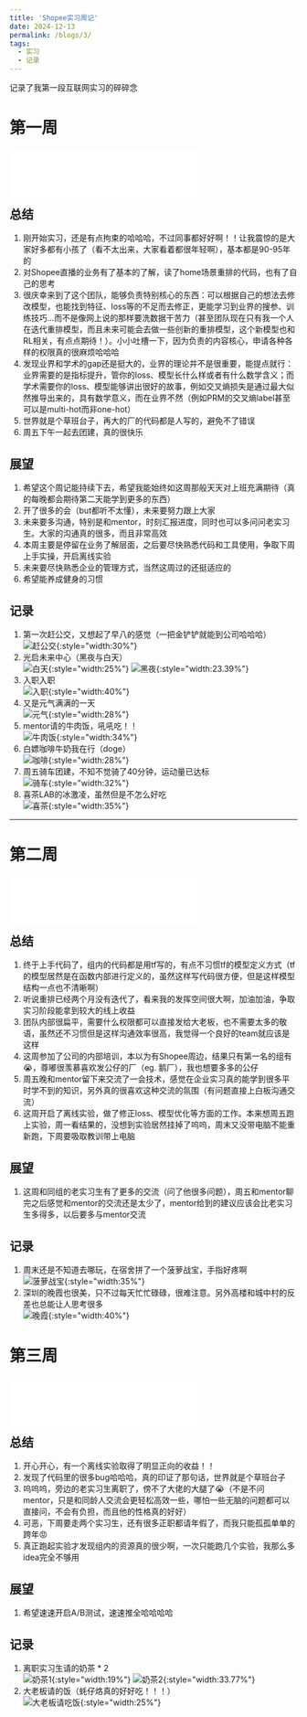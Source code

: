 ```yaml
---
title: 'Shopee实习周记'
date: 2024-12-13
permalink: /blogs/3/
tags:
  - 实习
  - 记录
---
```


记录了我第一段互联网实习的碎碎念

# 第一周

<iframe frameborder="no" border="0" marginwidth="0" marginheight="0" width="330" height="86" src="//music.163.com/outchain/player?type=2&id=2045946501&auto=0&height=66"></iframe>

<h2 style="margin-top: 12px;">总结</h2>

1. 刚开始实习，还是有点拘束的哈哈哈，不过同事都好好啊！！让我震惊的是大家好多都有小孩了（看不太出来，大家看着都很年轻啊），基本都是90-95年的
2. 对Shopee直播的业务有了基本的了解，读了home场景重排的代码，也有了自己的思考
3. 很庆幸来到了这个团队，能够负责特别核心的东西：可以根据自己的想法去修改模型，也能找到特征、loss等的不足而去修正，更能学习到业界的搜参、训练技巧...而不是像网上说的那样要洗数据干苦力（甚至团队现在只有我一个人在迭代重排模型，而且未来可能会去做一些创新的重排模型，这个新模型也和RL相关，有点点期待！）。小小吐槽一下，因为负责的内容核心，申请各种各样的权限真的很麻烦哈哈哈
4. 发现业界和学术的gap还是挺大的，业界的理论并不是很重要，能提点就行：业界需要的是指标提升，管你的loss、模型长什么样或者有什么数学含义；而学术需要你的loss、模型能够讲出很好的故事，例如交叉熵损失是通过最大似然推导出来的，具有数学意义，而在业界不然（例如PRM的交叉熵label甚至可以是multi-hot而非one-hot）
5. 世界就是个草班台子，再大的厂的代码都是人写的，避免不了错误
6. 周五下午一起去团建，真的很快乐

## 展望

1. 希望这个周记能持续下去，希望我能始终如这周那般天天对上班充满期待（真的每晚都会期待第二天能学到更多的东西）
2. 开了很多的会（but都听不太懂），未来要努力跟上大家
3. 未来要多沟通，特别是和mentor，时刻汇报进度，同时也可以多问问老实习生。大家的沟通真的很多，而且非常高效
4. 本周主要是停留在业务了解层面，之后要尽快熟悉代码和工具使用，争取下周上手实操，开启离线实验
5. 未来要尽快熟悉企业的管理方式，当然这周过的还挺适应的
6. 希望能养成健身的习惯

## 记录
1. 第一次赶公交，又想起了早八的感觉（一把金铲铲就能到公司哈哈哈）<br>
  ![赶公交](/images/post/Shopee/retouch_2024121515400366.jpg){:style="width:30%"}
2. 光启未来中心（黑夜与白天）<br>
  ![白天](/images/post/Shopee/retouch_2024121515402854.jpg){:style="width:25%"}  ![黑夜](/images/post/Shopee/retouch_2024121515404765.jpg){:style="width:23.39%"}
3. 入职入职<br>
  ![入职](/images/post/Shopee/bc2a1d15045a2a621fef507f7828c6c.jpg){:style="width:40%"}
4. 又是元气满满的一天<br>
  ![元气](/images/post/Shopee/retouch_2024121515411212.jpg){:style="width:28%"}
5. mentor请的牛肉饭，吼吼吃！！<br>
  ![牛肉饭](/images/post/Shopee/retouch_2024121515420925.jpg){:style="width:34%"}
6. 白嫖咖啡牛奶我在行（doge）<br>
  ![咖啡](/images/post/Shopee/retouch_2024121515423349.jpg){:style="width:28%"}
7. 周五骑车团建，不知不觉骑了40分钟，运动量已达标<br>
  ![骑车](/images/post/Shopee/retouch_2024121515352339.jpg){:style="width:32%"}
8. 喜茶LAB的冰激凌，虽然但是不怎么好吃<br>
  ![喜茶](/images/post/Shopee/retouch_2024121515425967.jpg){:style="width:35%"}

---

# 第二周

<iframe frameborder="no" border="0" marginwidth="0" marginheight="0" width=330 height=86 src="//music.163.com/outchain/player?type=2&id=2656258121&auto=0&height=66"></iframe>

<h2 style="margin-top: 12px;">总结</h2>

1. 终于上手代码了，组内的代码都是用tf写的，有点不习惯tf的模型定义方式（tf的模型居然是在函数内部进行定义的，虽然这样写代码很方便，但是这样模型结构一点也不清晰啊）
2. 听说重排已经两个月没有迭代了，看来我的发挥空间很大啊，加油加油，争取实习阶段能拿到较大的线上收益
3. 团队内部很扁平，需要什么权限都可以直接发给大老板，也不需要太多的敬语，虽然还不习惯但是这样沟通效率很高，我觉得一个良好的team就应该是这样
4. 这周参加了公司的内部培训，本以为有Shopee周边，结果只有第一名的组有😭，尊嘟很羡慕喜欢发公仔的厂（eg. 鹅厂），我也想要多多的公仔
5. 周五晚和mentor留下来交流了一会技术，感觉在企业实习真的能学到很多平时学不到的知识，另外真的很喜欢这种交流的氛围（有问题直接上白板沟通交流）
6. 这周开启了离线实验，做了修正loss、模型优化等方面的工作。本来想周五跑上实验，周一看结果的，没想到实验居然挂掉了呜呜，周末又没带电脑不能重新跑，下周要吸取教训带上电脑

## 展望
1. 这周和同组的老实习生有了更多的交流（问了他很多问题），周五和mentor聊完之后感觉和mentor的交流还是太少了，mentor给到的建议应该会比老实习生多得多，以后要多与mentor交流

## 记录
1. 周末还是不知道去哪玩，在宿舍拼了一个菠萝战宝，手指好疼啊<br>
  ![菠萝战宝](/images/post/Shopee/df42163fa08cd0fba0d768fd890cdcf.jpg){:style="width:35%"}
1. 深圳的晚霞也很美，只不过每天忙忙碌碌，很难注意。另外高楼和城中村的反差也总能让人思考很多<br>
  ![晚霞](/images/post/Shopee/3b9f34f66ca1e810beb9888f84fbb0d.jpg){:style="width:40%"}

# 第三周

<iframe frameborder="no" border="0" marginwidth="0" marginheight="0" width=330 height=86 src="//music.163.com/outchain/player?type=2&id=191060&auto=0&height=66"></iframe>

<h2 style="margin-top: 12px;">总结</h2>

1. 开心开心，有一个离线实验取得了明显正向的收益！！
2. 发现了代码里的很多bug哈哈哈，真的印证了那句话，世界就是个草班台子
3. 呜呜呜，旁边的老实习生离职了，傍不了大佬的大腿了😭（不是不问mentor，只是和同龄人交流会更轻松高效一些，哪怕一些无脑的问题都可以直接问，不会有负担，而且他的性格真的好好）
4. 可恶，下周要走两个实习生，还有很多正职都请年假了，而我只能孤孤单单的跨年😡
5. 真正跑起实验才发现组内的资源真的很少啊，一次只能跑几个实验，我那么多idea完全不够用

## 展望
1. 希望速速开启A/B测试，速速推全哈哈哈哈

## 记录
1. 离职实习生请的奶茶 * 2<br>
  ![奶茶1](/images/post/Shopee/retouch_2024122820391221.jpg){:style="width:19%"}  ![奶茶2](/images/post/Shopee/retouch_2024122820405531.jpg){:style="width:33.77%"}
2. 大老板请的饭（蚝仔烙真的好好吃！！！）<br>
  ![大老板请吃饭](/images/post/Shopee/retouch_2024122820425166.jpg){:style="width:25%"}